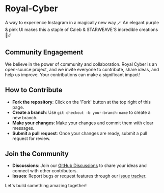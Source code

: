 # Royal-Cyber
A way to experience Instagram in a magically new way 🪄 An elegant purple & pink UI makes this a staple of Caleb & STARWEAVE'S incredible creations 🧬☄️

## Community Engagement
We believe in the power of community and collaboration. Royal Cyber is an open-source project, and we invite everyone to contribute, share ideas, and help us improve. Your contributions can make a significant impact!

## How to Contribute
- **Fork the repository**: Click on the 'Fork' button at the top right of this page.
- **Create a branch**: Use `git checkout -b your-branch-name` to create a new branch.
- **Make your changes**: Make your changes and commit them with clear messages.
- **Submit a pull request**: Once your changes are ready, submit a pull request for review.

## Join the Community
- **Discussions**: Join our [GitHub Discussions](https://github.com/isdood/Royal-Cyber/discussions) to share your ideas and connect with other contributors.
- **Issues**: Report bugs or request features through our [issue tracker](https://github.com/isdood/Royal-Cyber/issues).

Let's build something amazing together!